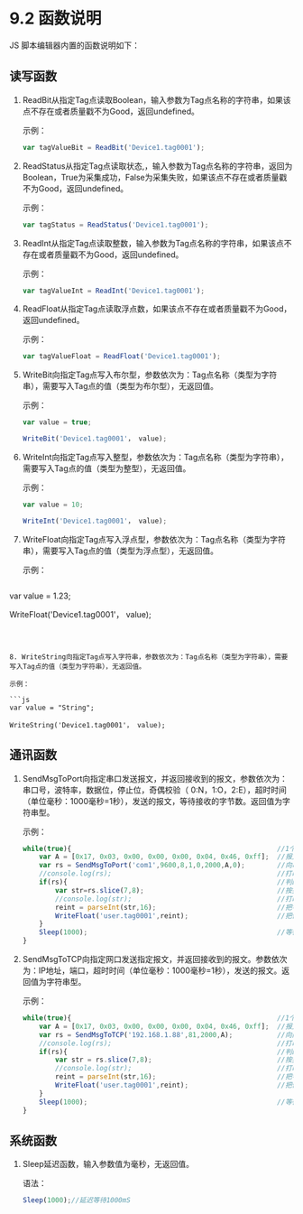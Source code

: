 # 9.2 函数说明

JS 脚本编辑器内置的函数说明如下：

## 读写函数

1. ReadBit从指定Tag点读取Boolean，输入参数为Tag点名称的字符串，如果该点不存在或者质量戳不为Good，返回undefined。

   示例：

   ```js
   var tagValueBit = ReadBit('Device1.tag0001');
   ```

   

2. ReadStatus从指定Tag点读取状态,，输入参数为Tag点名称的字符串，返回为Boolean，True为采集成功，False为采集失败，如果该点不存在或者质量戳不为Good，返回undefined。

   示例：

   ```js
   var tagStatus = ReadStatus('Device1.tag0001');
   ```

   

3. ReadInt从指定Tag点读取整数，输入参数为Tag点名称的字符串，如果该点不存在或者质量戳不为Good，返回undefined。

   示例：

   ```js
   var tagValueInt = ReadInt('Device1.tag0001');
   ```

   

4. ReadFloat从指定Tag点读取浮点数，如果该点不存在或者质量戳不为Good，返回undefined。

   示例：

   ```js
   var tagValueFloat = ReadFloat('Device1.tag0001');
   ```

   

5. WriteBit向指定Tag点写入布尔型，参数依次为：Tag点名称（类型为字符串），需要写入Tag点的值（类型为布尔型），无返回值。

   示例：

   ```js
   var value = true;
   
   WriteBit('Device1.tag0001'， value);
   ```

   

6. WriteInt向指定Tag点写入整型，参数依次为：Tag点名称（类型为字符串），需要写入Tag点的值（类型为整型），无返回值。

   示例：

   ```js
   var value = 10;
   
   WriteInt('Device1.tag0001'， value);
   ```

   

7. WriteFloat向指定Tag点写入浮点型，参数依次为：Tag点名称（类型为字符串），需要写入Tag点的值（类型为浮点型），无返回值。

   示例：

   ```js
var value = 1.23;
   
   WriteFloat('Device1.tag0001'， value);
   ```
   
   
   
8. WriteString向指定Tag点写入字符串，参数依次为：Tag点名称（类型为字符串），需要写入Tag点的值（类型为字符串），无返回值。

   示例：

   ```js
   var value = "String";
   
   WriteString('Device1.tag0001'， value);
   ```

   

## 通讯函数

1. SendMsgToPort向指定串口发送报文，并返回接收到的报文，参数依次为：串口号，波特率，数据位，停止位，奇偶校验（ 0:N，1:O，2:E），超时时间（单位毫秒：1000毫秒=1秒），发送的报文，等待接收的字节数。返回值为字符串型。

   示例：

   ```js
   while(true){                                                   //1个不会结束的循环
       var A = [0x17, 0x03, 0x00, 0x00, 0x00, 0x04, 0x46, 0xff];  //报文内容
       var rs = SendMsgToPort('com1',9600,8,1,0,2000,A,0);        //向串口发送报文
       //console.log(rs);                                         //打印出返回值
       if(rs){                                                    //判断返回值是否为空
           var str=rs.slice(7,8);                                 //按报文说明截取数据
           //console.log(str);                                    //打印出str的内容
           reint = parseInt(str,16);                              //把字符串转成int16
           WriteFloat('user.tag0001',reint);                      //把值写入指定的用户点
       }
       Sleep(1000);                                               //等待1秒后再次执行循环体
   }
   ```

   

2. SendMsgToTCP向指定网口发送指定报文，并返回接收到的报文。参数依次为：IP地址，端口，超时时间（单位毫秒：1000毫秒=1秒），发送的报文。返回值为字符串型。

   示例：

   ```js
   while(true){                                                   //1个不会结束的循环
       var A = [0x17, 0x03, 0x00, 0x00, 0x00, 0x04, 0x46, 0xff];  //报文内容
       var rs = SendMsgToTCP('192.168.1.88',81,2000,A);           //向网口发送报文
       //console.log(rs);                                         //打印出返回值
       if(rs){                                                    //判断返回值是否为空
           var str = rs.slice(7,8);                               //按报文说明截取数据
           //console.log(str);                                    //打印出str的内容
           reint = parseInt(str,16);                              //把字符串转成int16
           WriteFloat('user.tag0001',reint);                      //把值写入指定的用户点
       }
       Sleep(1000);                                               //等待1秒后再次执行循环体
   }
   ```



## 系统函数

1. Sleep延迟函数，输入参数值为毫秒，无返回值。

   语法：
   
   ```js
   Sleep(1000);//延迟等待1000mS
   ```
   
   



